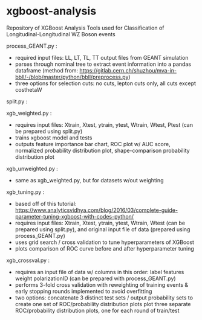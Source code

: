 # xgboost-analysis

Repository of XGBoost Analysis Tools used for Classification of Longitudinal-Longitudinal WZ Boson events

process_GEANT.py : 

  - required input files: LL, LT, TL, TT output files from GEANT simulation
  - parses through nominal tree to extract event information into a pandas dataframe (method from: https://gitlab.cern.ch/shuzhou/mva-in-bbll/-/blob/master/python/bbll/preprocess.py)
  - three options for selection cuts: no cuts, lepton cuts only, all cuts except costhetaW

split.py :

xgb_weighted.py :
  - requires input files: Xtrain, Xtest, ytrain, ytest, Wtrain, Wtest, Ptest (can be prepared using split.py)
  - trains xgboost model and tests
  - outputs feature importance bar chart, ROC plot w/ AUC score, normalized probability distribution plot, shape-comparison probability distribution plot

xgb_unweighted.py :
  - same as xgb_weighted.py, but for datasets w/out weighting

xgb_tuning.py :
  - based off of this tutorial: https://www.analyticsvidhya.com/blog/2016/03/complete-guide-parameter-tuning-xgboost-with-codes-python/
  - requires input files: Xtrain, Xtest, ytrain, ytest, Wtrain, Wtest (can be prepared using split.py), and original input file of data (prepared using process_GEANT.py)
  - uses grid search / cross validation to tune hyperparameters of XGBoost 
  - plots comparison of ROC curve before and after hyperparameter tuning

xgb_crossval.py :
  - requires an input file of data w/ columns in this order: label features weight polarizationID (can be prepared with process_GEANT.py)
  - performs 3-fold cross validation with reweighting of training events & early stopping rounds implemented to avoid overfitting
  - two options: concatenate 3 distinct test sets / output probability sets to create one set of ROC/probability distribution plots
                 plot three separate ROC/probability distribution plots, one for each round of train/test
